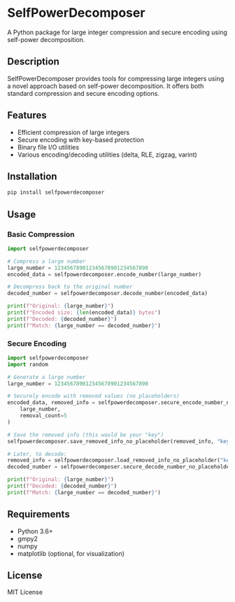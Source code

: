 # SelfPowerDecomposer

A Python package for large integer compression and secure encoding using self-power decomposition.

## Description

SelfPowerDecomposer provides tools for compressing large integers using a novel approach based on self-power decomposition. It offers both standard compression and secure encoding options.

## Features

- Efficient compression of large integers
- Secure encoding with key-based protection
- Binary file I/O utilities
- Various encoding/decoding utilities (delta, RLE, zigzag, varint)

## Installation

```bash
pip install selfpowerdecomposer
```

## Usage

### Basic Compression

```python
import selfpowerdecomposer

# Compress a large number
large_number = 123456789012345678901234567890
encoded_data = selfpowerdecomposer.encode_number(large_number)

# Decompress back to the original number
decoded_number = selfpowerdecomposer.decode_number(encoded_data)

print(f"Original: {large_number}")
print(f"Encoded size: {len(encoded_data)} bytes")
print(f"Decoded: {decoded_number}")
print(f"Match: {large_number == decoded_number}")
```

### Secure Encoding

```python
import selfpowerdecomposer
import random

# Generate a large number
large_number = 123456789012345678901234567890

# Securely encode with removed values (no placeholders)
encoded_data, removed_info = selfpowerdecomposer.secure_encode_number_no_placeholder(
    large_number, 
    removal_count=5
)

# Save the removed info (this would be your "key")
selfpowerdecomposer.save_removed_info_no_placeholder(removed_info, "key.bin")

# Later, to decode:
removed_info = selfpowerdecomposer.load_removed_info_no_placeholder("key.bin")
decoded_number = selfpowerdecomposer.secure_decode_number_no_placeholder(encoded_data, removed_info)

print(f"Original: {large_number}")
print(f"Decoded: {decoded_number}")
print(f"Match: {large_number == decoded_number}")
```

## Requirements

- Python 3.6+
- gmpy2
- numpy
- matplotlib (optional, for visualization)

## License

MIT License 